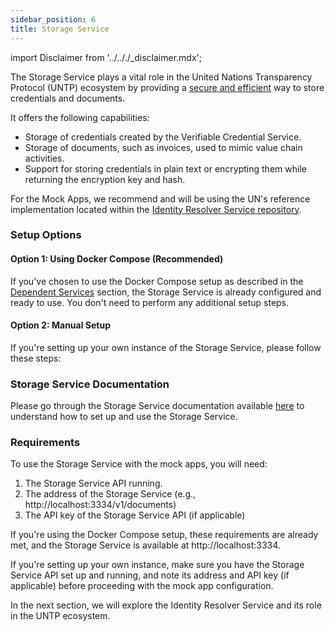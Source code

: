 ```yaml
---
sidebar_position: 6
title: Storage Service
---
```


import Disclaimer from '../.././\_disclaimer.mdx';

<Disclaimer />

The Storage Service plays a vital role in the United Nations Transparency Protocol (UNTP) ecosystem by providing a [secure and efficient](https://uncefact.github.io/spec-untp/docs/specification/DecentralisedAccessControl) way to store credentials and documents.

It offers the following capabilities:
- Storage of credentials created by the Verifiable Credential Service.
- Storage of documents, such as invoices, used to mimic value chain activities.
- Support for storing credentials in plain text or encrypting them while returning the encryption key and hash.

For the Mock Apps, we recommend and will be using the UN's reference implementation located within the [Identity Resolver Service repository](https://github.com/uncefact/project-identity-resolver).

### Setup Options

#### Option 1: Using Docker Compose (Recommended)

If you've chosen to use the Docker Compose setup as described in the [Dependent Services](/docs/mock-apps/dependent-services/) section, the Storage Service is already configured and ready to use. You don't need to perform any additional setup steps.

#### Option 2: Manual Setup

If you're setting up your own instance of the Storage Service, please follow these steps:

### Storage Service Documentation

Please go through the Storage Service documentation available [here](https://github.com/uncefact/project-identity-resolver#project-identity-resolver) to understand how to set up and use the Storage Service.

### Requirements

To use the Storage Service with the mock apps, you will need:

1. The Storage Service API running.
2. The address of the Storage Service (e.g., http://localhost:3334/v1/documents)
3. The API key of the Storage Service API (if applicable)

If you're using the Docker Compose setup, these requirements are already met, and the Storage Service is available at  http://localhost:3334.

If you're setting up your own instance, make sure you have the Storage Service API set up and running, and note its address and API key (if applicable) before proceeding with the mock app configuration.

In the next section, we will explore the Identity Resolver Service and its role in the UNTP ecosystem.